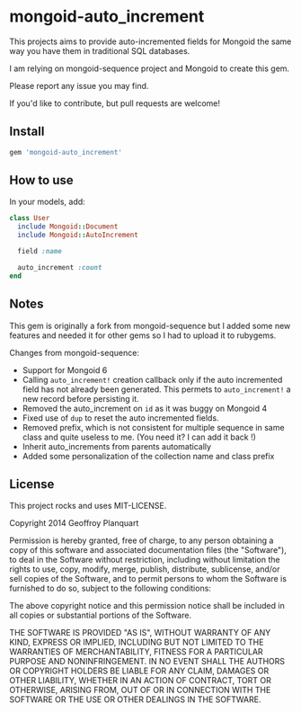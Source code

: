# mongoid-auto_increment

This projects aims to provide auto-incremented fields for Mongoid the same way you have them in traditional SQL databases.

I am relying on mongoid-sequence project and Mongoid to create this gem.

Please report any issue you may find.

If you'd like to contribute, but pull requests are welcome!

## Install

```ruby
gem 'mongoid-auto_increment'
```

## How to use

In your models, add:

```ruby
class User
  include Mongoid::Document
  include Mongoid::AutoIncrement

  field :name

  auto_increment :count
end
```

## Notes

This gem is originally a fork from mongoid-sequence but I added some new features and needed it for other gems
so I had to upload it to rubygems.

Changes from mongoid-sequence:

* Support for Mongoid 6
* Calling `auto_increment!` creation callback only if the auto incremented field has not already been generated.
This permets to `auto_increment!` a new record before persisting it.
* Removed the auto_increment on `id` as it was buggy on Mongoid 4
* Fixed use of `dup` to reset the auto incremented fields.
* Removed prefix, which is not consistent for multiple sequence in same class and quite useless to me. (You need it? I can add it back !)
* Inherit auto_increments from parents automatically
* Added some personalization of the collection name and class prefix

## License

This project rocks and uses MIT-LICENSE.

Copyright 2014 Geoffroy Planquart

Permission is hereby granted, free of charge, to any person obtaining
a copy of this software and associated documentation files (the
"Software"), to deal in the Software without restriction, including
without limitation the rights to use, copy, modify, merge, publish,
distribute, sublicense, and/or sell copies of the Software, and to
permit persons to whom the Software is furnished to do so, subject to
the following conditions:

The above copyright notice and this permission notice shall be
included in all copies or substantial portions of the Software.

THE SOFTWARE IS PROVIDED "AS IS", WITHOUT WARRANTY OF ANY KIND,
EXPRESS OR IMPLIED, INCLUDING BUT NOT LIMITED TO THE WARRANTIES OF
MERCHANTABILITY, FITNESS FOR A PARTICULAR PURPOSE AND
NONINFRINGEMENT. IN NO EVENT SHALL THE AUTHORS OR COPYRIGHT HOLDERS BE
LIABLE FOR ANY CLAIM, DAMAGES OR OTHER LIABILITY, WHETHER IN AN ACTION
OF CONTRACT, TORT OR OTHERWISE, ARISING FROM, OUT OF OR IN CONNECTION
WITH THE SOFTWARE OR THE USE OR OTHER DEALINGS IN THE SOFTWARE.
